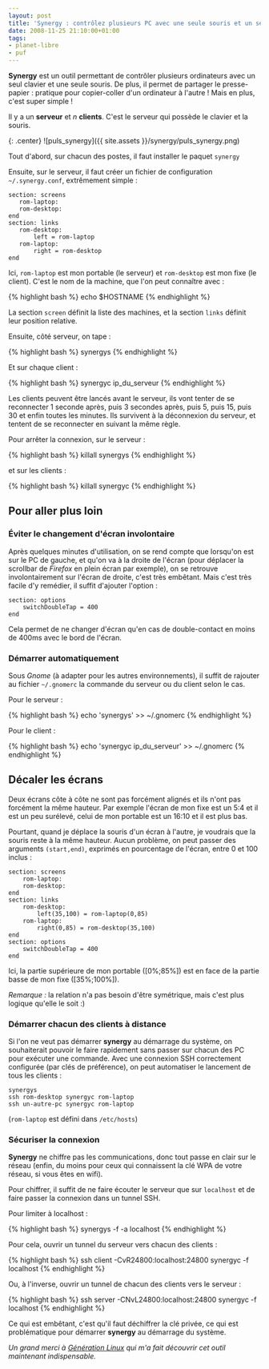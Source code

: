 ```yaml
---
layout: post
title: 'Synergy : contrôlez plusieurs PC avec une seule souris et un seul clavier'
date: 2008-11-25 21:10:00+01:00
tags:
- planet-libre
- puf
---
```


**Synergy** est un outil permettant de contrôler plusieurs ordinateurs avec un
seul clavier et une seule souris. De plus, il permet de partager le
presse-papier : pratique pour copier-coller d'un ordinateur à l'autre ! Mais en
plus, c'est super simple !

Il y a un **serveur** et _n_ **clients**. C'est le serveur qui possède le
clavier et la souris.

{: .center}
![puls_synergy]({{ site.assets }}/synergy/puls_synergy.png)

Tout d'abord, sur chacun des postes, il faut installer le paquet `synergy`

Ensuite, sur le serveur, il faut créer un fichier de configuration
`~/.synergy.conf`, extrêmement simple :

~~~
section: screens
   rom-laptop:
   rom-desktop:
end
section: links
   rom-desktop:
       left = rom-laptop
   rom-laptop:
       right = rom-desktop
end
~~~

Ici, `rom-laptop` est mon portable (le serveur) et `rom-desktop` est mon fixe
(le client). C'est le nom de la machine, que l'on peut connaître avec :

{% highlight bash %}
echo $HOSTNAME
{% endhighlight %}


La section `screen` définit la liste des machines, et la section `links` définit
leur position relative.

Ensuite, côté serveur, on tape :

{% highlight bash %}
synergys
{% endhighlight %}


Et sur chaque client :

{% highlight bash %}
synergyc ip_du_serveur
{% endhighlight %}

Les clients peuvent être lancés avant le serveur, ils vont tenter de se
reconnecter 1 seconde après, puis 3 secondes après, puis 5, puis 15, puis 30 et
enfin toutes les minutes. Ils survivent à la déconnexion du serveur, et tentent
de se reconnecter en suivant la même règle.

Pour arrêter la connexion, sur le serveur :

{% highlight bash %}
killall synergys
{% endhighlight %}

et sur les clients :

{% highlight bash %}
killall synergyc
{% endhighlight %}


## Pour aller plus loin

### Éviter le changement d'écran involontaire

Après quelques minutes d'utilisation, on se rend compte que lorsqu'on est sur le
PC de gauche, et qu'on va à la droite de l'écran (pour déplacer la scrollbar de
_Firefox_ en plein écran par exemple), on se retrouve involontairement sur
l'écran de droite, c'est très embêtant. Mais c'est très facile d'y remédier, il
suffit d'ajouter l'option :

~~~
section: options
    switchDoubleTap = 400
end
~~~

Cela permet de ne changer d'écran qu'en cas de double-contact en moins de 400ms
avec le bord de l'écran.

### Démarrer automatiquement

Sous _Gnome_ (à adapter pour les autres environnements), il suffit de rajouter
au fichier `~/.gnomerc` la commande du serveur ou du client selon le cas.

Pour le serveur :

{% highlight bash %}
echo 'synergys' >> ~/.gnomerc
{% endhighlight %}

Pour le client :

{% highlight bash %}
echo 'synergyc ip_du_serveur' >> ~/.gnomerc
{% endhighlight %}


## Décaler les écrans

Deux écrans côte à côte ne sont pas forcément alignés et ils n'ont pas forcément
la même hauteur. Par exemple l'écran de mon fixe est un 5:4 et il est un peu
surélevé, celui de mon portable est un 16:10 et il est plus bas.

Pourtant, quand je déplace la souris d'un écran à l'autre, je voudrais que la
souris reste à la même hauteur. Aucun problème, on peut passer des arguments
`(start,end)`, exprimés en pourcentage de l'écran, entre 0 et 100 inclus :

~~~
section: screens
    rom-laptop:
    rom-desktop:
end
section: links
    rom-desktop:
        left(35,100) = rom-laptop(0,85)
    rom-laptop:
        right(0,85) = rom-desktop(35,100)
end
section: options
    switchDoubleTap = 400
end
~~~

Ici, la partie supérieure de mon portable ([0%;85%]) est en face de la partie
basse de mon fixe ([35%;100%]).

_Remarque :_ la relation n'a pas besoin d'être symétrique, mais c'est plus
logique qu'elle le soit :)


### Démarrer chacun des clients à distance

Si l'on ne veut pas démarrer **synergy** au démarrage du système, on
souhaiterait pouvoir le faire rapidement sans passer sur chacun des PC pour
exécuter une commande. Avec une connexion SSH correctement configurée (par clés
de préférence), on peut automatiser le lancement de tous les clients :

~~~
synergys
ssh rom-desktop synergyc rom-laptop
ssh un-autre-pc synergyc rom-laptop
~~~

(`rom-laptop` est défini dans `/etc/hosts`)


### Sécuriser la connexion

**Synergy** ne chiffre pas les communications, donc tout passe en clair sur le
réseau (enfin, du moins pour ceux qui connaissent la clé WPA de votre réseau, si
vous êtes en wifi).

Pour chiffrer, il suffit de ne faire écouter le serveur que
sur `localhost` et de faire passer la connexion dans un tunnel SSH.

Pour limiter à localhost :

{% highlight bash %}
synergys -f -a localhost
{% endhighlight %}

Pour cela, ouvrir un tunnel du serveur vers chacun des clients :

{% highlight bash %}
ssh client -CvR24800:localhost:24800 synergyc -f localhost
{% endhighlight %}


Ou, à l'inverse, ouvrir un tunnel de chacun des clients vers le serveur :

{% highlight bash %}
ssh server -CNvL24800:localhost:24800
synergyc -f localhost
{% endhighlight %}

Ce qui est embêtant, c'est qu'il faut déchiffrer la clé privée, ce qui est
problématique pour démarrer **synergy** au démarrage du système.

_Un grand merci à [Génération Linux][] qui m'a fait découvrir cet outil
maintenant indispensable._

[Génération Linux]: http://www.generation-linux.fr/index.php?post/2008/11/19/%5BTest-1er-Billet%5D-Synergy-ou-comment-gagner-de-la-place-sur-votre-bureau
